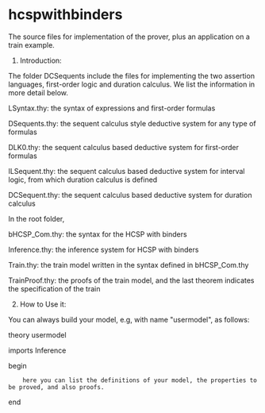 hcspwithbinders
===============

The source files for implementation of the prover, plus an application on a train example.

1. Introduction:

  The folder DCSequents include the files for implementing the two assertion languages, first-order logic and duration 
calculus. We list the information in more detail below.

  LSyntax.thy: the syntax of expressions and first-order formulas

  DSequents.thy: the sequent calculus style deductive system for any type of formulas

  DLK0.thy: the sequent calculus based deductive system for first-order formulas

  ILSequent.thy: the sequent calculus based deductive system for interval logic, from which duration calculus is defined

  DCSequent.thy: the sequent calculus based deductive system for duration calculus

  In the root folder, 

  bHCSP_Com.thy: the syntax for the HCSP with binders

  Inference.thy: the inference system for HCSP with binders

  Train.thy: the train model written in the syntax defined in bHCSP_Com.thy

  TrainProof.thy: the proofs of the train model, and the last theorem indicates the specification of the train

2. How to Use it:

  You can always build your model, e.g, with name "usermodel", as follows:

  theory usermodel

   imports Inference
  
  begin
  
        here you can list the definitions of your model, the properties to be proved, and also proofs. 
  
  end




